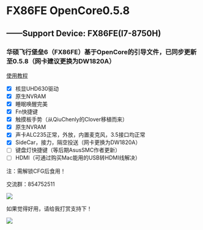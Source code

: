# FX86FE OpenCore0.5.8
## ——Support Device: FX86FE(I7-8750H)
### 华硕飞行堡垒6（FX86FE）基于OpenCore的引导文件，已同步更新至0.5.8（网卡建议更换为DW1820A）
[使用教程](https://github.com/EricCui2333/FX86FE-OpenCore-0.5.5/blob/master/零基础教程.PDF)	

- [x] 核显UHD630驱动
- [x] 原生NVRAM
- [x] 睡眠唤醒完美
- [x] Fn快捷键
- [x] 触摸板手势（从QiuChenly的Clover移植而来）
- [x] 原生NVRAM
- [x] 声卡ALC235正常，外放，内置麦克风，3.5接口均正常
- [x] SideCar，接力，隔空投送（网卡更换为DW1820A）
- [ ] 键盘灯快捷键（等后期AsusSMC作者更新）
- [ ] HDMI（可通过购买Mac能用的USB转HDMI线解决）

注：需解锁CFG后食用！

交流群：854752511

![](https://github.com/EricCui2333/FX86FE-OpenCore-0.5.5/blob/master/854752511.jpg)

如果觉得好用，请给我打赏支持下！

![](https://github.com/EricCui2333/FX86FE-OpenCore-0.5.5/blob/master/打赏.jpg)
